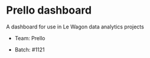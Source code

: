 # Prello dashboard

A dashboard for use in Le Wagon data analytics projects

* Team: Prello

* Batch: #1121
